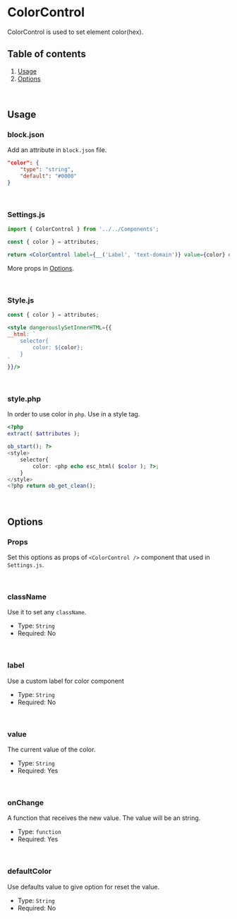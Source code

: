 # ColorControl

ColorControl is used to set element color(hex).


## Table of contents

1. [Usage](#usage)
2. [Options](#options)

<br />

## Usage

### block.json
Add an attribute in `block.json` file.

```json
"color": {
	"type": "string",
	"default": "#0000"
}
```

<br />

### Settings.js

```jsx
import { ColorControl } from '../../Components';

const { color } = attributes;

return <ColorControl label={__('Label', 'text-domain')} value={color} onChange={val => setAttributes({ color: val })} defaultColor='#0000' />
```

More props in [Options](#options).

<br />

### Style.js
```jsx
const { color } = attributes;

<style dangerouslySetInnerHTML={{
__html: `
	selector{
		color: ${color};
	}
`
}}/>
```

<br />

### style.php
In order to use color in `php`. Use in a style tag.
```php
<?php
extract( $attributes );

ob_start(); ?>
<style>
	selector{
		color: <php echo esc_html( $color ); ?>;
	}
</style>
<?php return ob_get_clean();
```

<br />

## Options
### Props
Set this options as props of `<ColorControl />` component that used in `Settings.js`.

<br />

### className

Use it to set any `className`.

- Type: `String`
- Required: No

<br />

### label

Use a custom label for color component

- Type: `String`
- Required: No

<br />

### value

The current value of the color.

- Type: `String`
- Required: Yes

<br />

### onChange

A function that receives the new value. The value will be an string.

- Type: `function`
- Required: Yes

<br />

### defaultColor

Use defaults value to give option for reset the value.

- Type: `String`
- Required: No